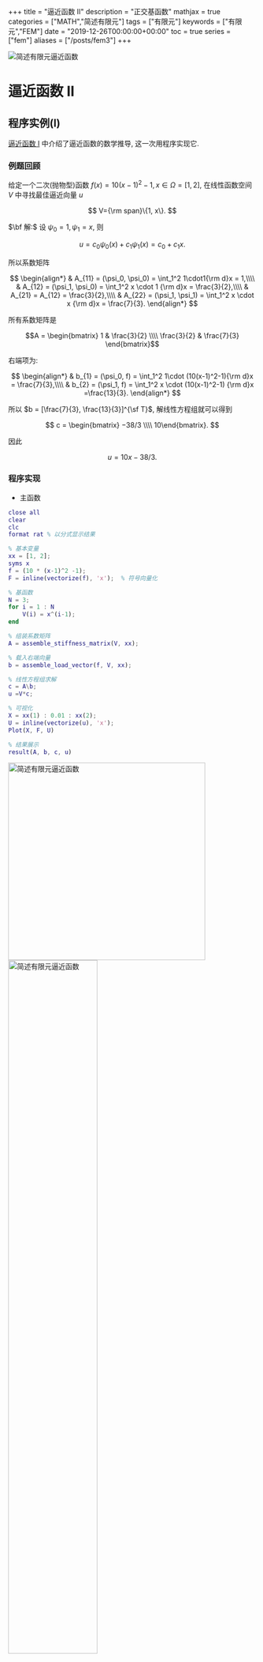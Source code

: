 +++
title = "逼近函数 II"
description = "正交基函数"
mathjax = true
categories = ["MATH","简述有限元"]
tags = ["有限元"]
keywords = ["有限元","FEM"]
date = "2019-12-26T00:00:00+00:00"
toc = true
series = ["fem"]
aliases = ["/posts/fem3"]
+++

<img src="https://imgkr.cn-bj.ufileos.com/62f007ea-3d01-45a5-8ec7-4bfe52d009ed.jpeg" title="简述有限元: 逼近函数 II"  alt="简述有限元逼近函数" />

<!--more-->

# 逼近函数 II

## 程序实例(I)

[逼近函数 I](https://matnoble.github.io/posts/fem2/) 中介绍了逼近函数的数学推导, 这一次用程序实现它.

### 例题回顾

给定一个二次(抛物型)函数 $f(x) = 10(x-1)^2-1, x \in \Omega=[1, 2]$, 在线性函数空间 $V$ 中寻找最佳逼近向量 $u$

$$
V={\rm span}\{1, x\}.
$$

$\bf 解:$ 设 $\psi_0 = 1, \psi_1 = x$, 则

$$
u = c_0\psi_0(x) + c_1\psi_1(x) = c_0 + c_1x.
$$

所以系数矩阵

$$
\begin{align*}
& A_{11} = (\psi_0, \psi_0) = \int_1^2 1\cdot1{\rm d}x = 1,\\\\
& A_{12} = (\psi_1, \psi_0) = \int_1^2 x \cdot 1 {\rm d}x = \frac{3}{2},\\\\
& A_{21} = A_{12} = \frac{3}{2},\\\\
& A_{22} = (\psi_1, \psi_1) = \int_1^2 x \cdot x {\rm d}x = \frac{7}{3}.
\end{align*}
$$

所有系数矩阵是 

$$A = \begin{bmatrix} 1 & \frac{3}{2} \\\\ \frac{3}{2} & \frac{7}{3} \end{bmatrix}$$

右端项为:

$$
\begin{align*}
& b_{1} = (\psi_0, f) = \int_1^2 1\cdot (10(x-1)^2-1){\rm d}x = \frac{7}{3},\\\\
& b_{2} = (\psi_1, f) = \int_1^2 x \cdot (10(x-1)^2-1) {\rm d}x =\frac{13}{3}. 
\end{align*}
$$

所以 $b = [\frac{7}{3},  \frac{13}{3}]^{\sf T}$, 解线性方程组就可以得到

$$
c = \begin{bmatrix} −38/3 \\\\ 10\end{bmatrix}.
$$

因此

$$
u = 10x-38/3.
$$

### 程序实现

- 主函数

```matlab
close all
clear
clc
format rat % 以分式显示结果

% 基本变量
xx = [1, 2];
syms x
f = (10 * (x-1)^2 -1);
F = inline(vectorize(f), 'x');  % 符号向量化

% 基函数
N = 3;
for i = 1 : N
    V(i) = x^(i-1);
end

% 组装系数矩阵
A = assemble_stiffness_matrix(V, xx);

% 载入右端向量
b = assemble_load_vector(f, V, xx);

% 线性方程组求解
c = A\b;
u =V*c;

% 可视化
X = xx(1) : 0.01 : xx(2);
U = inline(vectorize(u), 'x');
Plot(X, F, U)

% 结果展示
result(A, b, c, u)
```

<img src="https://imgkr.cn-bj.ufileos.com/a117f302-1844-4333-a1bf-5f911d308265.png" title="V = {1, x}"  alt="简述有限元逼近函数" width="400" />

<img src="https://imgkr.cn-bj.ufileos.com/b9dc311d-dce7-4ea4-aff4-99fc163a4fcb.png" title="V = {1, x}"  alt="简述有限元逼近函数" width=60% />

程序计算结果与手算的是一样的.

当 $V = {\rm span}\\\\{1, x, x^2 \\\\}$ 时, 逼近解等于真解, 如下图所示

<img src="https://imgkr.cn-bj.ufileos.com/bf3d7a3a-6520-4fd7-9a43-af6b2496bf6b.png" title="V = {1, x}"  alt="简述有限元逼近函数" width="400" />

<img src="https://imgkr.cn-bj.ufileos.com/32287d90-4eed-46e6-8a00-366df9ab381c.png" title="V = {1, x}"  alt="简述有限元逼近函数" width="400" />

本程序其他函数可点击原文链接下载, GitHub.

---

## 选取更好的基函数

上一节的基函数空间为 $V ={\rm span} \\{ x^j\\} , j\in {\mathcal{I}}_s,\, {\mathcal{I}}_s=\\{0, 1, \dots, N \\}$, 在上一节的例子中, 函数逼近的很好, 在用此基函数逼近多项式时, 理论上可以得到原多项式. ..但是.., 当 $N$ 过大时, 形成的系数矩阵 $A$ 是奇异的, 是病态的, 即线性方程组系统不可解.

<img src="https://imgkr.cn-bj.ufileos.com/e68d6b8b-32c7-419a-8880-a6b4d91b2b54.png" title="病态缘由"  alt="简述有限元逼近函数 病态缘由" width=65% />

选择..正交..(或者几乎正交)的基函数是数值计算中经常使用的, 其原因是可以使得 $A_{ij}=0, i\neq j$, 从而矩阵几乎是对角化的.

### 傅立叶级数

$\color{gray}{\textit{Fourier series}}$

令

$$
V={\rm span} \{ \sin(\pi x), \sin(2\pi x), \dots, \sin(N+1)\pi x \}.
$$

那么基函数为

$$
\psi_i(x) = \sin(i+1)\pi x, \quad i \in \cal{I}_s.
$$

将基函数带入上文的主程序中, 得到 N=3 和 N=11 时的拟合图

![N=3](https://imgkr.cn-bj.ufileos.com/f1b331ac-c10b-4bb0-a040-91e332231194.png)

![N=11](https://imgkr.cn-bj.ufileos.com/47c04632-098b-4b3a-b924-e007e04ca50e.png)

以上结果似乎拟合得很好, ..但是..可以发现, 无论当 $N$ 如何增大, 始终得到 $u(0)=u(1)=1$. 肯定是哪里出错了:

$$
u(x) = \sum_{j\in \mathcal{I}_s} c_j \sin(j+1)\pi x.
$$

上式显示: $u(0) = u(1) \equiv 0$. 因此需要修正算法:

令 $u(0)=f(0), u(1)=f(1)$, 以加入边界信息, 再加上 $u(x) = \sum_{j\in \mathcal{I}_s} c_j \psi_j (x)$, 可设

$$
\tilde{u}(x) = (1-x)f(0) + xf(1) + \sum_{j\in \mathcal{I}_s} c_j \psi_j (x).
$$

设 $B(x) = (1-x)f(0) + xf(1)$, 此时的线性方程组系统为

$$
\sum_{j\in \mathcal{I}_s} (\psi_j, \psi_i)c_j = (f-B, \psi_i), \quad i \in \mathcal{I}_s.
$$

针对该基函数修正后的主函数为

```matlab
close all
clear
clc
format rat % 以分式显示结果
% format long

% 基本变量
xx = [0, 1];
syms x
f = (10 * (x-1/2)^5 -1);
F = inline(vectorize(f), 'x');
f_0 = F(xx(1));
f_N = F(xx(end));

n = 6;
for i = 1:n
    V(i) = sin(i*pi*x);
end
B = f_0*(xx(end)-x) + f_N*(x-xx(1));

% 组装系数矩阵
A = assemble_stiffness_matrix(V, xx);

% 载入右端向量
b = assemble_load_vector(f-B, V, xx);

% 线性方程组求解
c = A\b;
u = B + V*c;

% 可视化
X = xx(1) : 0.01 : xx(2);
U = inline(vectorize(u), 'x');
Plot(X, F, U)

% 结果展示
result(A, b, c, u)
```

如下图所示, 使用修正后的算法, N=3 时, 已经可以逼近的很好了.

![N=3](https://imgkr.cn-bj.ufileos.com/e6828cb5-eba4-47ec-9f21-cc8f3f0ef019.png)

![结果展示 N=3](https://imgkr.cn-bj.ufileos.com/c4b1dfac-2b1a-411f-a739-0129659489e7.png)
计算结果展示: 矩阵 $A = \frac{1}{2}I$, 这是巧合吗? 不是的! 因为在区间 $[0, 1]$ 上

$$
\int_0^1 \sin^2(j\pi x) {\rm d} x = \frac{1}{2}.
$$

所以

$$
c=A^{-1}b = \frac{b}{2}.
$$

即

$$
c_i = \frac{(f-B, \psi_i)}{2}.
$$

这样程序就更简单了.

## 程序实例(II)

通过正弦函数逼近 $f(x) = \tanh(s(x-\pi)), s=20$, 即在空间 $V={\rm span}\\{\sin(2i+1)x\\}\ , i\in [0, 1, \dots, N]$ 中找到 $u(x)$ 最佳逼近于 $f(x)$.

![N=1](https://imgkr.cn-bj.ufileos.com/6686289b-3010-426d-9431-00948025bff0.png)

![N=3](https://imgkr.cn-bj.ufileos.com/a1b9b8b2-f9c7-4ac1-82c7-80f3ba2f2721.png)

![N=7](https://imgkr.cn-bj.ufileos.com/c94c8996-52ec-4a21-9c61-0f5978e7cd79.png)

![N=15](https://imgkr.cn-bj.ufileos.com/de762744-f909-4cf5-bd16-551a08d84924.png)

程序参考之前小节. 该现象称为[吉布斯现象](https://en.wikipedia.org/wiki/Gibbs_phenomenon "吉布斯现象").

---

## 下节预告

讨论逼近函数的最后一种方法 -- 插值法 🤘

